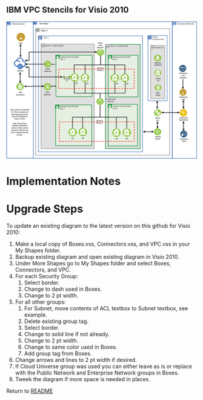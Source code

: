 ## IBM VPC Stencils for Visio 2010

![VPCExperience](/images/ibm_vpc_architecture_visio.png)

# Implementation Notes

# Upgrade Steps

To update an existing diagram to the latest version on this github for Visio 2010:
1. Make a local copy of Boxes.vss, Connectors.vss, and VPC.vss in your My Shapes folder.
2. Backup existing diagram and open existing diagram in Visio 2010.
3. Under More Shapes go to My Shapes folder and select Boxes, Connectors, and VPC.
4. For each Security Group: 
    1. Select border.
    2. Change to dash used in Boxes.
    3. Change to 2 pt width.
5. For all other groups:
    1. For Subnet, move contents of ACL textbox to Subnet textbox, see example.
    2. Delete existing group tag.
    3. Select border.
    4. Change to solid line if not already.
    5. Change to 2 pt width.
    6. Change to same color used in Boxes.
    7. Add group tag from Boxes.
6. Change arrows and lines to 2 pt width if desired.
7. If Cloud Universe group was used you can either leave as is or replace with the Public Network and Enterprise Network groups in Boxes.
8. Tweek the diagram if more space is needed in places.

Return to [README](/README.md)
